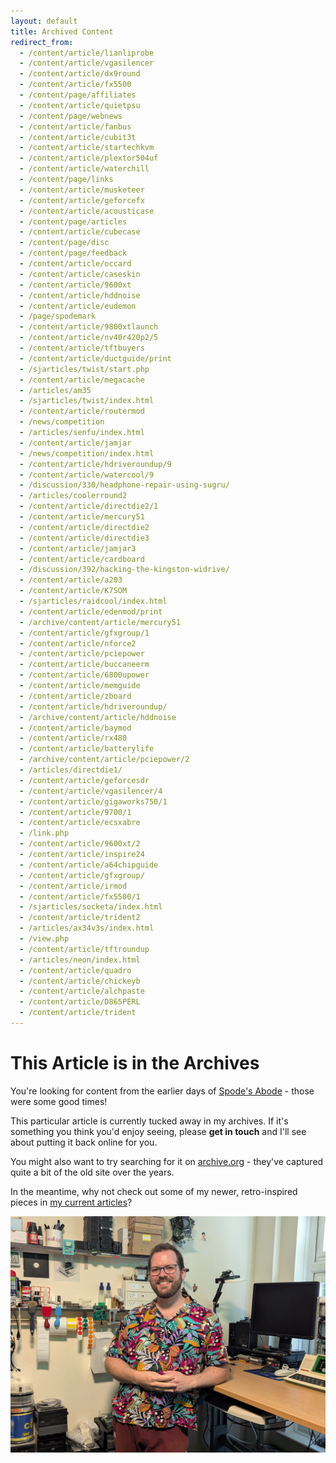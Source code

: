 ```yaml
---
layout: default
title: Archived Content
redirect_from:
  - /content/article/lianliprobe
  - /content/article/vgasilencer
  - /content/article/dx9round
  - /content/article/fx5500
  - /content/page/affiliates
  - /content/article/quietpsu
  - /content/page/webnews
  - /content/article/fanbus
  - /content/article/cubit3t
  - /content/article/startechkvm
  - /content/article/plextor504uf
  - /content/article/waterchill
  - /content/page/links
  - /content/article/musketeer
  - /content/article/geforcefx
  - /content/article/acousticase
  - /content/page/articles
  - /content/article/cubecase
  - /content/page/disc
  - /content/page/feedback
  - /content/article/occard
  - /content/article/caseskin
  - /content/article/9600xt
  - /content/article/hddnoise
  - /content/article/eudemon
  - /page/spodemark
  - /content/article/9800xtlaunch
  - /content/article/nv40r420p2/5
  - /content/article/tftbuyers
  - /content/article/ductguide/print
  - /sjarticles/twist/start.php
  - /content/article/megacache
  - /articles/am35
  - /sjarticles/twist/index.html
  - /content/article/routermod
  - /news/competition
  - /articles/senfu/index.html
  - /content/article/jamjar
  - /news/competition/index.html
  - /content/article/hdriveroundup/9
  - /content/article/watercool/9
  - /discussion/330/headphone-repair-using-sugru/
  - /articles/coolerround2
  - /content/article/directdie2/1
  - /content/article/mercury51
  - /content/article/directdie2
  - /content/article/directdie3
  - /content/article/jamjar3
  - /content/article/cardboard
  - /discussion/392/hacking-the-kingston-widrive/
  - /content/article/a203
  - /content/article/K7SOM
  - /sjarticles/raidcool/index.html
  - /content/article/edenmod/print
  - /archive/content/article/mercury51
  - /content/article/gfxgroup/1
  - /content/article/nforce2
  - /content/article/pciepower
  - /content/article/buccaneerm
  - /content/article/6800upower
  - /content/article/memguide
  - /content/article/zboard
  - /content/article/hdriveroundup/
  - /archive/content/article/hddnoise
  - /content/article/baymod
  - /content/article/rx480
  - /content/article/batterylife
  - /archive/content/article/pciepower/2
  - /articles/directdie1/
  - /content/article/geforcesdr
  - /content/article/vgasilencer/4
  - /content/article/gigaworks750/1
  - /content/article/9700/1
  - /content/article/ecsxabre
  - /link.php
  - /content/article/9600xt/2
  - /content/article/inspire24
  - /content/article/a64chipguide
  - /content/article/gfxgroup/
  - /content/article/irmod
  - /content/article/fx5500/1
  - /sjarticles/socketa/index.html
  - /content/article/trident2
  - /articles/ax34v3s/index.html
  - /view.php
  - /content/article/tftroundup
  - /articles/neon/index.html
  - /content/article/quadro
  - /content/article/chickeyb
  - /content/article/alchpaste
  - /content/article/D865PERL
  - /content/article/trident
---
```


# This Article is in the Archives

You're looking for content from the earlier days of [Spode's Abode](/) - those were some good times!

This particular article is currently tucked away in my archives. If it's something you think you'd enjoy seeing, please **get in touch** and I'll see about putting it back online for you.

You might also want to try searching for it on [archive.org](https://web.archive.org/web/20050801000000*/spodesabode.com) - they've captured quite a bit of the old site over the years.

In the meantime, why not check out some of my newer, retro-inspired pieces in [my current articles](/articles.html)?

![Andrew Spode at his desk](/assets/img/Andrew-Spode-at-Desk.jpg)